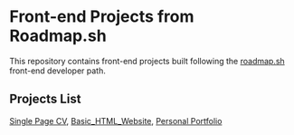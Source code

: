 # Front-end Projects from Roadmap.sh
This repository contains front-end projects built following the [roadmap.sh](https://roadmap.sh/) front-end developer path.


## Projects List
[Single Page CV](https://roadmap.sh/projects/single-page-cv),
[Basic_HTML_Website](https://roadmap.sh/projects/basic-html-website),
[Personal Portfolio](https://roadmap.sh/projects/portfolio-website)


